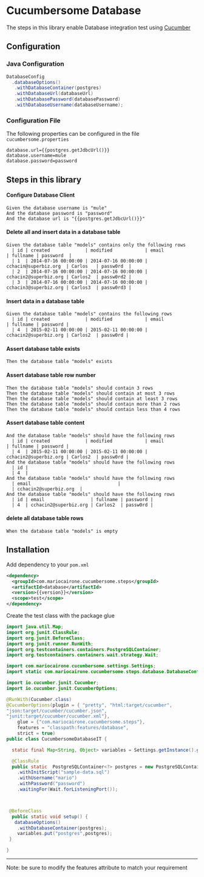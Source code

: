 # Cucumbersome Database

The steps in this library enable Database integration test using [Cucumber](https://cucumber.io)

## Configuration

### Java Configuration
```java
DatabaseConfig
  .databaseOptions()
   .withDatabaseContainer(postgres)
   .withDatabaseUrl(databaseUrl) 	
   .withDatabasePassword(databasePassword)
   .withDatabaseUsername(databaseUsername);
```
### Configuration File
The following properties can be configured in the file `cucumbersome.properties`

```
database.url={{postgres.getJdbcUrl()}}
database.username=mule
database.password=password
```

## Steps in this library

#### Configure Database Client
```gherkin
Given the database username is "mule"
And the database password is "password"
And the database url is "{{postgres.getJdbcUrl()}}"
```
#### Delete all and insert data in a database table
```gherkin
Given the database table "models" contains only the following rows
  | id | created             | modified            | email                 | fullname | password  |
  | 1  | 2014-07-16 00:00:00 | 2014-07-16 00:00:00 | cchacin@superbiz.org  | Carlos   | passw0rd  |
  | 2  | 2014-07-16 00:00:00 | 2014-07-16 00:00:00 | cchacin2@superbiz.org | Carlos2  | passw0rd2 |
  | 3  | 2014-07-16 00:00:00 | 2014-07-16 00:00:00 | cchacin3@superbiz.org | Carlos3  | passw0rd3 |
```
#### Insert data in a database table
```gherkin
Given the database table "models" contains the following rows
  | id | created             | modified            | email                 | fullname | password |
  | 4  | 2015-02-11 00:00:00 | 2015-02-11 00:00:00 | cchacin2@superbiz.org | Carlos2  | passw0rd |
```

#### Assert database table exists
```gherkin
Then the database table "models" exists
```
#### Assert database table row number
```gherkin
Then the database table "models" should contain 3 rows
Then the database table "models" should contain at most 3 rows
Then the database table "models" should contain at least 3 rows
Then the database table "models" should contain more than 2 rows
Then the database table "models" should contain less than 4 rows
```
#### Assert database table content
```gherkin
And the database table "models" should have the following rows
  | id | created             | modified            | email                 | fullname | password |
  | 4  | 2015-02-11 00:00:00 | 2015-02-11 00:00:00 | cchacin2@superbiz.org | Carlos2  | passw0rd |
And the database table "models" should have the following rows
  | id |
  | 4  |
And the database table "models" should have the following rows
  | email 								 |
  | cchacin2@superbiz.org  |
And the database table "models" should have the following rows
  | id | email                 | fullname | password |
  | 4  | cchacin2@superbiz.org | Carlos2  | passw0rd |
```
#### delete all database table rows
```gherkin
When the database table "models" is empty
```

## Installation

Add dependency to your `pom.xml`

```xml
<dependency>
  <groupId>com.mariocairone.cucumbersome.steps</groupId>
  <artifactId>database</artifactId>
  <version>{{version}}</version>
  <scope>test</scope>
</dependency>
```

Create the test class with the package glue

```java
import java.util.Map;
import org.junit.ClassRule;
import org.junit.BeforeClass;
import org.junit.runner.RunWith;
import org.testcontainers.containers.PostgreSQLContainer;
import org.testcontainers.containers.wait.strategy.Wait;

import com.mariocairone.cucumbersome.settings.Settings;
import static com.mariocairone.cucumbersome.steps.database.DatabaseConfig.*;

import io.cucumber.junit.Cucumber;
import io.cucumber.junit.CucumberOptions;

@RunWith(Cucumber.class)
@CucumberOptions(plugin = { "pretty", "html:target/cucumber",
"json:target/cucumber/cucumber.json",
"junit:target/cucumber/cucumber.xml"},
    glue = {"com.mariocairone.cucumbersome.steps"},
    features = "classpath:features/database",
    strict = true)
public class CucumbersomeDatabaseIT {

  static final Map<String, Object> variables = Settings.getInstance().getGlobalVariables();

  @ClassRule
  public static  PostgreSQLContainer<?> postgres = new PostgreSQLContainer<>()		
    .withInitScript("sample-data.sql")
    .withUsername("mario")
    .withPassword("password")
    .waitingFor(Wait.forListeningPort());



 @BeforeClass
  public static void setup() {
   databaseOptions()
    .withDatabaseContainer(postgres);
    variables.put("postgres",postgres);
 }

}
```

---
Note: be sure to modify the features attribute to match your requirement
